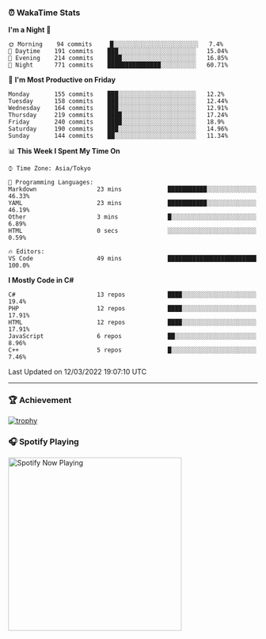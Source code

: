 ### ⏰ WakaTime Stats


<!--START_SECTION:waka-->
**I'm a Night 🦉** 

```text
🌞 Morning    94 commits     █░░░░░░░░░░░░░░░░░░░░░░░░   7.4% 
🌆 Daytime    191 commits    ███░░░░░░░░░░░░░░░░░░░░░░   15.04% 
🌃 Evening    214 commits    ████░░░░░░░░░░░░░░░░░░░░░   16.85% 
🌙 Night      771 commits    ███████████████░░░░░░░░░░   60.71%

```
📅 **I'm Most Productive on Friday** 

```text
Monday       155 commits    ███░░░░░░░░░░░░░░░░░░░░░░   12.2% 
Tuesday      158 commits    ███░░░░░░░░░░░░░░░░░░░░░░   12.44% 
Wednesday    164 commits    ███░░░░░░░░░░░░░░░░░░░░░░   12.91% 
Thursday     219 commits    ████░░░░░░░░░░░░░░░░░░░░░   17.24% 
Friday       240 commits    ████░░░░░░░░░░░░░░░░░░░░░   18.9% 
Saturday     190 commits    ███░░░░░░░░░░░░░░░░░░░░░░   14.96% 
Sunday       144 commits    ██░░░░░░░░░░░░░░░░░░░░░░░   11.34%

```


📊 **This Week I Spent My Time On** 

```text
⌚︎ Time Zone: Asia/Tokyo

💬 Programming Languages: 
Markdown                 23 mins             ███████████░░░░░░░░░░░░░░   46.33% 
YAML                     23 mins             ███████████░░░░░░░░░░░░░░   46.19% 
Other                    3 mins              █░░░░░░░░░░░░░░░░░░░░░░░░   6.89% 
HTML                     0 secs              ░░░░░░░░░░░░░░░░░░░░░░░░░   0.59%

🔥 Editors: 
VS Code                  49 mins             █████████████████████████   100.0%

```

**I Mostly Code in C#** 

```text
C#                       13 repos            ████░░░░░░░░░░░░░░░░░░░░░   19.4% 
PHP                      12 repos            ████░░░░░░░░░░░░░░░░░░░░░   17.91% 
HTML                     12 repos            ████░░░░░░░░░░░░░░░░░░░░░   17.91% 
JavaScript               6 repos             ██░░░░░░░░░░░░░░░░░░░░░░░   8.96% 
C++                      5 repos             █░░░░░░░░░░░░░░░░░░░░░░░░   7.46%

```



 Last Updated on 12/03/2022 19:07:10 UTC
<!--END_SECTION:waka-->

---

### 🏆 Achievement

[![trophy](https://github-profile-trophy.vercel.app/?username=Slime-hatena&theme=flat&no-bg=true&no-frame=true&column=8)](https://github.com/ryo-ma/github-profile-trophy)

### 🎧 Spotify Playing

[<img src="https://spotify-now-playing-slime-hatena.vercel.app/api/spotify-playing" alt="Spotify Now Playing" width="350" />](https://open.spotify.com/user/slime_hatena)

<!--
**Slime-hatena/Slime-hatena** is a ✨ _special_ ✨ repository because its `README.md` (this file) appears on your GitHub profile.

Here are some ideas to get you started:

- 🔭 I’m currently working on ...
- 🌱 I’m currently learning ...
- 👯 I’m looking to collaborate on ...
- 🤔 I’m looking for help with ...
- 💬 Ask me about ...
- 📫 How to reach me: ...
- 😄 Pronouns: ...
- ⚡ Fun fact: ...
-->
